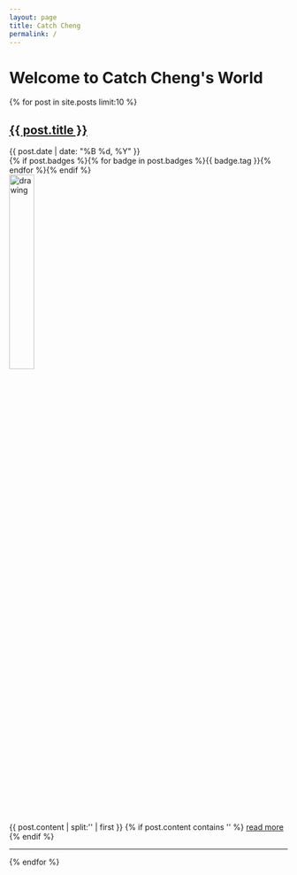 ```yaml
---
layout: page
title: Catch Cheng
permalink: /
---
```


# Welcome to Catch Cheng's World

<!-- ![assets/img/docsy-jekyll.png](assets/img/docsy-jekyll.png) -->

{% for post in site.posts limit:10 %}

   <div class="post-preview">
   <h2><a href="{{ site.baseurl }}{{ post.url }}">{{ post.title }}</a></h2>
   <span class="post-date">{{ post.date | date: "%B %d, %Y" }}</span><br>
   {% if post.badges %}{% for badge in post.badges %}<span class="badge badge-{{ badge.type }}">{{ badge.tag }}</span>{% endfor %}{% endif %}
   <br><img src="{{ post.image }}" alt="drawing" width="30%"/><br>
   {{ post.content | split:'<!--more-->' | first }}
   {% if post.content contains '<!--more-->' %}
      <a href="{{ site.baseurl }}{{ post.url }}">read more</a>
   {% endif %}
   </div>
   <hr>
{% endfor %}

<!-- {{ site.repo }} -->
